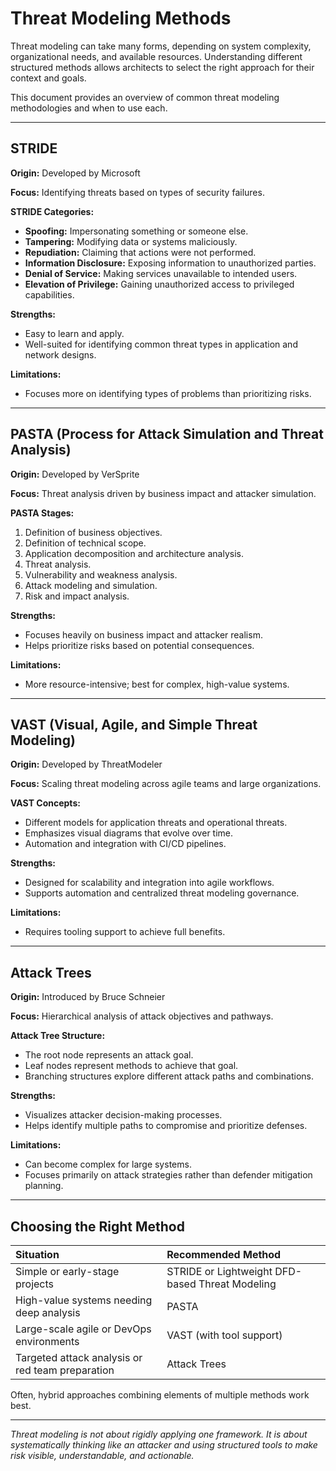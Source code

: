 # Threat Modeling Methods

Threat modeling can take many forms, depending on system complexity, organizational needs, and available resources. Understanding different structured methods allows architects to select the right approach for their context and goals.

This document provides an overview of common threat modeling methodologies and when to use each.

---

## STRIDE

**Origin:** Developed by Microsoft

**Focus:** Identifying threats based on types of security failures.

**STRIDE Categories:**
- **Spoofing:** Impersonating something or someone else.
- **Tampering:** Modifying data or systems maliciously.
- **Repudiation:** Claiming that actions were not performed.
- **Information Disclosure:** Exposing information to unauthorized parties.
- **Denial of Service:** Making services unavailable to intended users.
- **Elevation of Privilege:** Gaining unauthorized access to privileged capabilities.

**Strengths:**
- Easy to learn and apply.
- Well-suited for identifying common threat types in application and network designs.

**Limitations:**
- Focuses more on identifying types of problems than prioritizing risks.

---

## PASTA (Process for Attack Simulation and Threat Analysis)

**Origin:** Developed by VerSprite

**Focus:** Threat analysis driven by business impact and attacker simulation.

**PASTA Stages:**
1. Definition of business objectives.
2. Definition of technical scope.
3. Application decomposition and architecture analysis.
4. Threat analysis.
5. Vulnerability and weakness analysis.
6. Attack modeling and simulation.
7. Risk and impact analysis.

**Strengths:**
- Focuses heavily on business impact and attacker realism.
- Helps prioritize risks based on potential consequences.

**Limitations:**
- More resource-intensive; best for complex, high-value systems.

---

## VAST (Visual, Agile, and Simple Threat Modeling)

**Origin:** Developed by ThreatModeler

**Focus:** Scaling threat modeling across agile teams and large organizations.

**VAST Concepts:**
- Different models for application threats and operational threats.
- Emphasizes visual diagrams that evolve over time.
- Automation and integration with CI/CD pipelines.

**Strengths:**
- Designed for scalability and integration into agile workflows.
- Supports automation and centralized threat modeling governance.

**Limitations:**
- Requires tooling support to achieve full benefits.

---

## Attack Trees

**Origin:** Introduced by Bruce Schneier

**Focus:** Hierarchical analysis of attack objectives and pathways.

**Attack Tree Structure:**
- The root node represents an attack goal.
- Leaf nodes represent methods to achieve that goal.
- Branching structures explore different attack paths and combinations.

**Strengths:**
- Visualizes attacker decision-making processes.
- Helps identify multiple paths to compromise and prioritize defenses.

**Limitations:**
- Can become complex for large systems.
- Focuses primarily on attack strategies rather than defender mitigation planning.

---

## Choosing the Right Method

| Situation | Recommended Method |
|:----------|:-------------------|
| Simple or early-stage projects | STRIDE or Lightweight DFD-based Threat Modeling |
| High-value systems needing deep analysis | PASTA |
| Large-scale agile or DevOps environments | VAST (with tool support) |
| Targeted attack analysis or red team preparation | Attack Trees |

Often, hybrid approaches combining elements of multiple methods work best.

---

*Threat modeling is not about rigidly applying one framework. It is about systematically thinking like an attacker and using structured tools to make risk visible, understandable, and actionable.*

